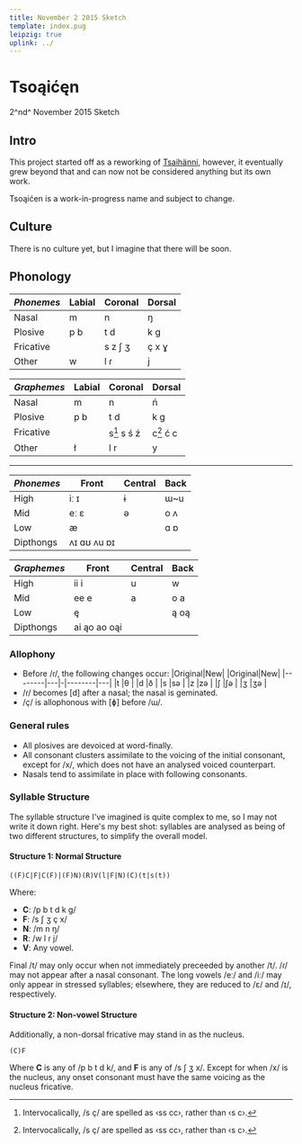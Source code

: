 ```yaml
---
title: November 2 2015 Sketch
template: index.pug
leipzig: true
uplink: ../
---
```

# Tsoąićęn
<!--{#top.center}-->
<div class="author">

2^nd^ November 2015 Sketch
</div>

## Intro

This project started off as a reworking of [Tsaihänni](/conlang/sketches/2015/november/00/), however, it eventually grew beyond that and can now not be considered anything but its own work.

Tsoąićen is a work-in-progress name and subject to change.

## Culture

There is no culture yet, but I imagine that there will be soon.

## Phonology

<div class="flex-parent">
<div class="flex-child">

|*Phonemes*|Labial|Coronal|Dorsal|
|----------|------|-------|------|
|Nasal     | m    | n     | ŋ    |
|Plosive   | p b  | t d   | k g  |
|Fricative |      |s z ʃ ʒ| ç x ɣ|
|Other     | w    | l ɾ   | j    |
<!--{table:.tb-center.row-headers}-->
</div>
<div class="flex-child">

|*Graphemes*|Labial|Coronal|Dorsal|
|-----------|------|-------|------|
|Nasal      | m    | n     | ń    |
|Plosive    | p b  | t d   | k g  |
|Fricative  |      |s[^1] s ś ź|c[^1] ć c|
|Other      | ł    | l r   | y    |
<!--{table:.tb-center.row-headers}-->
</div>
</div>

---
<div class="flex-parent">
<div class="flex-child">

|*Phonemes*|Front|Central|Back|
|----------|-----|-------|----|
|High      | iː ɪ| ɨ     | ɯ~u|
|Mid       | eː ɛ| ə     | o ʌ|
|Low       | æ   |       | ɑ ɒ|
|Dipthongs |ʌɪ ɑʊ ʌu ɒɪ<!--{colspan=3}-->|<!--{style="display:none"}-->|<!--{style="display:none"}-->|
<!--{table:.tb-center.row-headers.tb-pair}-->
</div>
<div class="flex-child">

|*Graphemes*|Front|Central|Back|
|-----------|-----|-------|----|
|High       |ii i |u      |w   |
|Mid        |ee e |a      |o a |
|Low        |ę    |       |ą oą|
|Dipthongs  |ai ąo ao oąi<!--{colspan=3}-->|<!--{style="display:none"}-->|<!--{style="display:none"}-->|
<!--{table:.tb-center.row-headers.tb-pair}-->
</div>
</div>

[^1]: Intervocalically, /s ç/ are spelled as &lsaquo;ss cc&rsaquo;, rather than &lsaquo;s c&rsaquo;.

### Allophony

- Before /ɾ/, the following changes occur:
  |Original|New| |Original|New|
  |--------|---|-|--------|---|
  |t       |θ  | |d       |ð  |
  |s       |sə | |z       |zə |
  |ʃ       |ʃə | |ʒ       |ʒə |
- /ɾ/ becomes [d] after a nasal; the nasal is geminated.
- /ç/ is allophonous with [ɸ] before /ɯ/.

### General rules

- All plosives are devoiced at word-finally.
- All consonant clusters assimilate to the voicing of the initial consonant, except for /x/, which does not have an analysed voiced counterpart.
- Nasals tend to assimilate in place with following consonants.

### Syllable Structure

The syllable structure I've imagined is quite complex to me, so I may not write it down right. Here's my best shot: syllables are analysed as being of two different structures, to simplify the overall model.

#### Structure 1: Normal Structure

    ((F)C|F|C(F)|(F)N)(R)V(l|F|N)(C)(t|s(t))
    
Where:

 - __C__: /p b t d k g/
 - __F__: /s ʃ ʒ ç x/
 - __N__: /m n ŋ/
 - __R__: /w l ɾ j/
 - __V__: Any vowel.

Final /t/ may only occur when not immediately preceeded by another /t/. /ɾ/ may not appear after a nasal consonant. The long vowels /eː/ and /iː/ may only appear in stressed syllables; elsewhere, they are reduced to /ɛ/ and /ɪ/, respectively.

#### Structure 2: Non-vowel Structure

Additionally, a non-dorsal fricative may stand in as the nucleus.

    (C)F

Where __C__ is any of /p b t d k/, and __F__ is any of /s ʃ ʒ x/. Except for when /x/ is the nucleus, any onset consonant must have the same voicing as the nucleus fricative.

<!--### Isochrony and Prosody

Isochrony and prosody vary between casual and formal speech: the more casual the language, the more stress-timed and lyrical it becomes; on the other hand, formal speaking is generally more syllable-timed, with a flatter intonation.

In formal speaking, the intonation is generally flat, as stated above. There are, however, several spots where that differs: at the beginning of a minor group, the intonation falls to the baseline pitch; at the end of a major group the intonation falls from the baseline pitch downward.
However, in interrogative sentences, major groups instead end on a rising intonation. Emphasized terms have a higher intonation that the baseline as well. There are additional rules, but I don't know enough to write them down properly. Assume they follow GenAm elsewhere.-->
